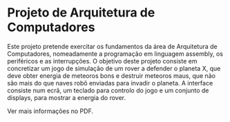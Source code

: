 # Projeto de Arquitetura de Computadores

Este projeto pretende exercitar os fundamentos da área de Arquitetura de Computadores,
nomeadamente a programação em linguagem assembly, os periféricos e as interrupções.
O objetivo deste projeto consiste em concretizar um jogo de simulação de um rover a defender o
planeta X, que deve obter energia de meteoros bons e destruir meteoros maus, que não são mais do
que naves robô enviadas para invadir o planeta. A interface consiste num ecrã, um teclado para controlo
do jogo e um conjunto de displays, para mostrar a energia do rover.

Ver mais informações no PDF.
